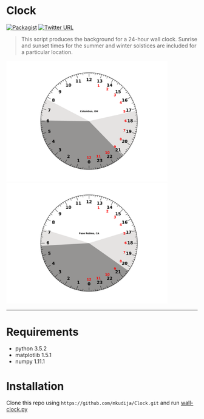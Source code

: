# Clock
[![Packagist](https://img.shields.io/packagist/l/doctrine/orm.svg?maxAge=2592000)](https://github.com/mkudija/Clock/blob/master/LICENSE)
[![Twitter URL](https://img.shields.io/twitter/url/http/shields.io.svg?style=social&maxAge=2592000)](https://twitter.com/mkudija)

> This script produces the background for a 24-hour wall clock. Sunrise and sunset times for the summer and winter solstices are included for a particular location. 

<img src="https://github.com/mkudija/Clock/blob/master/clock-Columbus%2C%20OH.png" width="425"/> <img src="https://github.com/mkudija/Clock/blob/master/clock-Paso%20Robles%2C%20CA.png" width="425"/> 



<hr> 

# Requirements

* python 3.5.2
* matplotlib 1.5.1
* numpy 1.11.1


# Installation
Clone this repo using `https://github.com/mkudija/Clock.git` and run [wall-clock.py](https://github.com/mkudija/Clock/blob/master/wall-clock.py)
